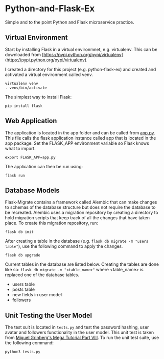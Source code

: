 # Python-and-Flask-Ex
Simple and to the point Python and Flask microservice practice.

## Virtual Environment
Start by installing Flask in a virtual environmnet, e.g. virtualenv. This can be downloaded from [https://pypi.python.org/pypi/virtualenv](https://pypi.python.org/pypi/virtualenv).

I created a directory for this project (e.g. python-flask-ex) and created and activated a virtual environment called venv.
```
virtualenv venv
. venv/bin/activate
```

The simplest way to install Flask:
```
pip install flask
```

## Web Application
The application is located in the app folder and can be called from [app.py](app.py). This file calls the flask application instance called app that is located in the app package. Set the FLASK_APP environment variable so Flask knows what to import.
```
export FLASK_APP=app.py
```
The application can then be run using:
```
flask run
```

## Database Models
Flask-Migrate contains a framework called Alembic that can make changes to schemas of the database structure but does not require the database to be recreated. Alembic uses a migration repository by creating a directory to hold migration scripts that keep track of all the changes that have taken place. To create this migration repository, run:
```
flask db init
```
After creating a table in the database (e.g. ```flask db migrate -m "users table"```), use the following command to apply the changes.
```
flask db upgrade
```
Current tables in the database are listed below. Creating the tables are done like so: ```flask db migrate -m "<table_name>"``` where <table_name> is replaced one of the database tables.

* users table
* posts table
* new fields in user model
* followers

## Unit Testing the User Model
The test suit is located in ```tests.py``` and test the password hashing, user avatar and followers functionality in the user model. This unit test is taken from [Miguel Grinberg's Mega Tutorial Part VIII](https://blog.miguelgrinberg.com/post/the-flask-mega-tutorial-part-viii-followers).
To run the unit test suite, use the following command:
```
python3 tests.py
```
